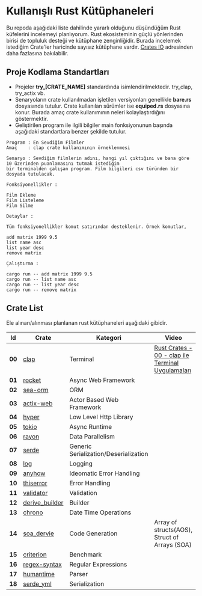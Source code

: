 # Kullanışlı Rust Kütüphaneleri

Bu repoda aşağıdaki liste dahilinde yararlı olduğunu düşündüğüm Rust küfelerini incelemeyi planlıyorum. Rust ekosisteminin güçlü yönlerinden birisi de topluluk desteği ve kütüphane zenginliğidir. Burada incelemek istediğim Crate'ler haricinde sayısız kütüphane vardır. [Crates IO](https://crates.io/) adresinden daha fazlasına bakılabilir.

## Proje Kodlama Standartları

- Projeler **try_[CRATE_NAME]** standardında isimlendirilmektedir. try_clap, try_actix vb.
- Senaryoların crate kullanılmadan işletilen versiyonları genellikle **bare.rs** dosyasında tutulur. Crate kullanılan sürümler ise **equiped.rs** dosyasına konur. Burada amaç crate kullanımının neleri kolaylaştırdığını göstermektir.
- Geliştirilen program ile ilgili bilgiler main fonksiyonunun başında aşağıdaki standartlara benzer şekilde tutulur.

```text
Program : En Sevdiğim Filmler
Amaç    : clap crate kullanımının örneklenmesi

Senaryo : Sevdiğim filmlerin adını, hangi yıl çıktığını ve bana göre 10 üzerinden puanlamasını tutmak istediğim
bir terminalden çalışan program. Film bilgileri csv türünden bir dosyada tutulacak.

Fonksiyonellikler :

Film Ekleme
Film Listeleme
Film Silme

Detaylar :

Tüm fonksiyonellikler komut satırından desteklenir. Örnek komutlar,

add matrix 1999 9.5
list name asc
list year desc
remove matrix

Çalıştırma :

cargo run -- add matrix 1999 9.5
cargo run -- list name asc
cargo run -- list year desc
cargo run -- remove matrix
```

## Crate List

Ele alınan/alınması planlanan rust kütüphaneleri aşağıdaki gibidir.

| Id | Crate                                                     | Kategori                              | Video                                                                             |
|-----|-----------------------------------------------------------|---------------------------------------|-----------------------------------------------------------------------------------|
| **00** | [clap](https://crates.io/crates/clap)                     | Terminal                              | [Rust Crates - 00 - clap ile Terminal Uygulamaları](https://youtu.be/1EzAf8A4DzI) |
| **01** | [rocket](https://crates.io/search?q=rocket)               | Async Web Framework                   |                                                                                   |
| **02** | [sea-orm](https://crates.io/crates/sea-orm)               | ORM                                   |                                                                                   |
| **03** | [actix-web](https://crates.io/crates/actix-web)           | Actor Based Web Framework             |                                                                                   |
| **04** | [hyper](https://crates.io/crates/hyper)                   | Low Level Http Library                |                                                                                   |
| **05** | [tokio](https://crates.io/crates/tokio)                   | Async Runtime                         |                                                                                   |
| **06** | [rayon](https://crates.io/crates/rayon)                   | Data Parallelism                      |                                                                                   |
| **07** | [serde](https://crates.io/crates/serde)                   | Generic Serialization/Deserialization |                                                                                   |
| **08** | [log](https://crates.io/crates/log)                       | Logging                               |                                                                                   |
| **09** | [anyhow](https://crates.io/crates/anyhow)                 | Ideomatic Error Handling              |                                                                                   |
| **10** | [thiserror](https://crates.io/crates/thiserror)           | Error Handling                        |                                                                                   |
| **11** | [validator](https://crates.io/crates/validator)           | Validation                            |                                                                                   |
| **12** | [derive_builder](https://crates.io/crates/derive_builder) | Builder                               |                                                                                   |
| **13** | [chrono](https://crates.io/crates/chrono)                 | Date Time Operations                  | 
| **14** | [soa_dervie](https://crates.io/crates/soa_derive)         | Code Generation                       | Array of structs(AOS), Struct of Arrays (SOA)                                     |
| **15** | [criterion](https://crates.io/crates/criterion)           | Benchmark                             |                                                                                   |
| **16** | [regex-syntax](https://crates.io/crates/regex-syntax)     | Regular Expressions                   |                                                                                   |
| **17** | [humantime](https://crates.io/crates/humantime)           | Parser                                |                                                                                   |
| **18** | [serde_yml](https://crates.io/crates/serde_yml)           | Serialization                         |                                                                                   |
